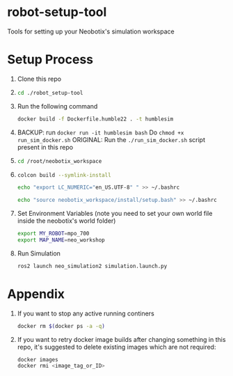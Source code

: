# robot-setup-tool

Tools for setting up your Neobotix's simulation workspace

# Setup Process

1. Clone this repo

2. ```bash
   cd ./robot_setup-tool
   ```

3. Run the following command 
   ```bash
   docker build -f Dockerfile.humble22 . -t humblesim
   ```

4. BACKUP: run ```docker run -it humblesim bash```
   Do ```chmod +x run_sim_docker.sh```
   ORIGINAL: Run the ```./run_sim_docker.sh``` script present in this repo

5. ```bash
   cd /root/neobotix_workspace
   ```

6. ```bash
   colcon build --symlink-install 

   echo "export LC_NUMERIC="en_US.UTF-8" " >> ~/.bashrc

   echo "source neobotix_workspace/install/setup.bash" >> ~/.bashrc
   ```

7. Set Environment Variables (note you need to set your own world file inside the neobotix's world folder)
   ```bash
   export MY_ROBOT=mpo_700
   export MAP_NAME=neo_workshop
   ```

8. Run Simulation
   ```bash
   ros2 launch neo_simulation2 simulation.launch.py
   ```

# Appendix

1. If you want to stop any active running continers
   ```bash
   docker rm $(docker ps -a -q)
   ```

2. If you want to retry docker image builds after changing something in this repo, it's suggested to delete existing images which are not required:
   ```bash
   docker images
   docker rmi <image_tag_or_ID>
   ```
